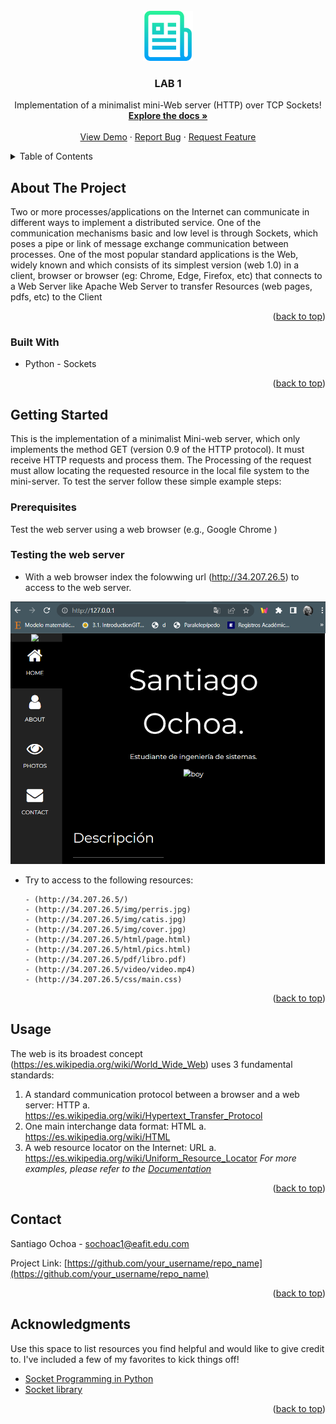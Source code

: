<div id="top"></div>
<!--
*** Thanks for checking out the Best-README-Template. If you have a suggestion
*** that would make this better, please fork the repo and create a pull request
*** or simply open an issue with the tag "enhancement".
*** Don't forget to give the project a star!
*** Thanks again! Now go create something AMAZING! :D
-->



<!-- PROJECT SHIELDS -->
<!--
*** I'm using markdown "reference style" links for readability.
*** Reference links are enclosed in brackets [ ] instead of parentheses ( ).
*** See the bottom of this document for the declaration of the reference variables
*** for contributors-url, forks-url, etc. This is an optional, concise syntax you may use.
*** https://www.markdownguide.org/basic-syntax/#reference-style-links
-->
<!-- [![Contributors][contributors-shield]][contributors-url]
[![Forks][forks-shield]][forks-url]
[![Stargazers][stars-shield]][stars-url]
[![Issues][issues-shield]][issues-url]
[![MIT License][license-shield]][license-url]
[![LinkedIn][linkedin-shield]][linkedin-url] -->



<!-- PROJECT LOGO -->
<br />
<div align="center">
  <a href="https://github.com/othneildrew/Best-README-Template">
    <img src="images/logo.png" alt="Logo" width="80" height="80">
  </a>

  <h3 align="center">LAB 1</h3>

  <p align="center">
    Implementation of a minimalist mini-Web server (HTTP) over TCP Sockets!
    <br />
    <a href="https://github.com/othneildrew/Best-README-Template"><strong>Explore the docs »</strong></a>
    <br />
    <br />
    <a href="https://github.com/othneildrew/Best-README-Template">View Demo</a>
    ·
    <a href="https://github.com/othneildrew/Best-README-Template/issues">Report Bug</a>
    ·
    <a href="https://github.com/othneildrew/Best-README-Template/issues">Request Feature</a>
  </p>
</div>



<!-- TABLE OF CONTENTS -->
<details>
  <summary>Table of Contents</summary>
  <ol>
    <li>
      <a href="#about-the-project">About The Project</a>
      <ul>
        <li><a href="#built-with">Built With</a></li>
      </ul>
    </li>
    <li>
      <a href="#getting-started">Getting Started</a>
      <ul>
        <li><a href="#prerequisites">Prerequisites</a></li>
        <li><a href="#installation">Installation</a></li>
      </ul>
    </li>
    <li><a href="#usage">Usage</a></li>
    <li><a href="#contact">Contact</a></li>
    <li><a href="#acknowledgments">Acknowledgments</a></li>
  </ol>
</details>



<!-- ABOUT THE PROJECT -->
## About The Project

Two or more processes/applications on the Internet can communicate in different ways to implement a distributed service. One of the communication mechanisms
basic and low level is through Sockets, which poses a pipe or link of
message exchange communication between processes.
One of the most popular standard applications is the Web, widely known and which
consists of its simplest version (web 1.0) in a client, browser or browser (eg:
Chrome, Edge, Firefox, etc) that connects to a Web Server like Apache Web Server
to transfer Resources (web pages, pdfs, etc) to the Client

<p align="right">(<a href="#top">back to top</a>)</p>



### Built With

* Python - Sockets

<p align="right">(<a href="#top">back to top</a>)</p>



<!-- GETTING STARTED -->
## Getting Started

This is the implementation of a minimalist Mini-web server, which only implements the method GET (version 0.9 of the HTTP protocol). It must receive HTTP requests and process them. The Processing of the request must allow locating the requested resource in the local file system to the mini-server. To test the server follow these simple example steps:

### Prerequisites

Test the web server using a web browser (e.g., Google Chrome )

### Testing the web server

* With a web browser index the folowwing url (http://34.207.26.5) to access to the web server.

[![Product Name Screen Shot][product-screenshot]](https://example.com)

* Try to access to the following resources:

      - (http://34.207.26.5/)
      - (http://34.207.26.5/img/perris.jpg)
      - (http://34.207.26.5/img/catis.jpg)
      - (http://34.207.26.5/img/cover.jpg)
      - (http://34.207.26.5/html/page.html)
      - (http://34.207.26.5/html/pics.html)
      - (http://34.207.26.5/pdf/libro.pdf)
      - (http://34.207.26.5/video/video.mp4)
      - (http://34.207.26.5/css/main.css)





<p align="right">(<a href="#top">back to top</a>)</p>



<!-- USAGE EXAMPLES -->
## Usage

The web is its broadest concept (https://es.wikipedia.org/wiki/World_Wide_Web) uses
3 fundamental standards:
1. A standard communication protocol between a browser and a web server: HTTP
a. https://es.wikipedia.org/wiki/Hypertext_Transfer_Protocol
2. One main interchange data format: HTML
a. https://es.wikipedia.org/wiki/HTML
3. A web resource locator on the Internet: URL
a. https://es.wikipedia.org/wiki/Uniform_Resource_Locator
_For more examples, please refer to the [Documentation](https://example.com)_

<p align="right">(<a href="#top">back to top</a>)</p>

<!-- CONTACT -->
## Contact

Santiago Ochoa - sochoac1@eafit.edu.com

Project Link: [https://github.com/your_username/repo_name](https://github.com/your_username/repo_name)

<p align="right">(<a href="#top">back to top</a>)</p>



<!-- ACKNOWLEDGMENTS -->
## Acknowledgments

Use this space to list resources you find helpful and would like to give credit to. I've included a few of my favorites to kick things off!

* [Socket Programming in Python](https://realpython.com/python-sockets/)
* [Socket library](https://docs.python.org/3/library/socket.html)

<p align="right">(<a href="#top">back to top</a>)</p>



<!-- MARKDOWN LINKS & IMAGES -->
<!-- https://www.markdownguide.org/basic-syntax/#reference-style-links -->
[contributors-shield]: https://img.shields.io/github/contributors/othneildrew/Best-README-Template.svg?style=for-the-badge
[contributors-url]: https://github.com/othneildrew/Best-README-Template/graphs/contributors
[forks-shield]: https://img.shields.io/github/forks/othneildrew/Best-README-Template.svg?style=for-the-badge
[forks-url]: https://github.com/othneildrew/Best-README-Template/network/members
[stars-shield]: https://img.shields.io/github/stars/othneildrew/Best-README-Template.svg?style=for-the-badge
[stars-url]: https://github.com/othneildrew/Best-README-Template/stargazers
[issues-shield]: https://img.shields.io/github/issues/othneildrew/Best-README-Template.svg?style=for-the-badge
[issues-url]: https://github.com/othneildrew/Best-README-Template/issues
[license-shield]: https://img.shields.io/github/license/othneildrew/Best-README-Template.svg?style=for-the-badge
[license-url]: https://github.com/othneildrew/Best-README-Template/blob/master/LICENSE.txt
[linkedin-shield]: https://img.shields.io/badge/-LinkedIn-black.svg?style=for-the-badge&logo=linkedin&colorB=555
[linkedin-url]: https://linkedin.com/in/othneildrew
[product-screenshot]: images/screenshot.png
[Next.js]: https://img.shields.io/badge/next.js-000000?style=for-the-badge&logo=nextdotjs&logoColor=white
[Next-url]: https://nextjs.org/
[React.js]: https://img.shields.io/badge/React-20232A?style=for-the-badge&logo=react&logoColor=61DAFB
[React-url]: https://reactjs.org/
[Vue.js]: https://img.shields.io/badge/Vue.js-35495E?style=for-the-badge&logo=vuedotjs&logoColor=4FC08D
[Vue-url]: https://vuejs.org/
[Angular.io]: https://img.shields.io/badge/Angular-DD0031?style=for-the-badge&logo=angular&logoColor=white
[Angular-url]: https://angular.io/
[Svelte.dev]: https://img.shields.io/badge/Svelte-4A4A55?style=for-the-badge&logo=svelte&logoColor=FF3E00
[Svelte-url]: https://svelte.dev/
[Laravel.com]: https://img.shields.io/badge/Laravel-FF2D20?style=for-the-badge&logo=laravel&logoColor=white
[Laravel-url]: https://laravel.com
[Bootstrap.com]: https://img.shields.io/badge/Bootstrap-563D7C?style=for-the-badge&logo=bootstrap&logoColor=white
[Bootstrap-url]: https://getbootstrap.com
[JQuery.com]: https://img.shields.io/badge/jQuery-0769AD?style=for-the-badge&logo=jquery&logoColor=white
[JQuery-url]: https://jquery.com 
